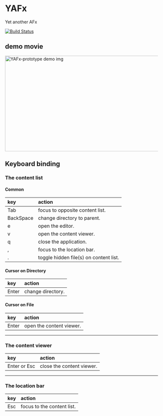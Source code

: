 # YAFx
Yet another AFx

[![Build Status](https://travis-ci.com/temmings/YAFx-prototype.svg?branch=master)](https://travis-ci.com/temmings/YAFx-prototype)

## demo movie

<div>
  <a href="https://www.youtube.com/watch?v=JsQ_otb0N5A"><img width="560" height="315" src="https://img.youtube.com/vi/JsQ_otb0N5A/0.jpg" alt="YAFx-prototype demo img"></a>
</div>

## Keyboard binding

### The content list

#### Common

| key  | action |
|:-----|:-------|
| Tab | focus to opposite content list. |
| BackSpace | change directory to parent. |
| e | open the editor. |
| v | open the content viewer. |
| q | close the application. |
| , | focus to the location bar. |
| . | toggle hidden file(s) on content list. |

#### Cursor on Directory

| key  | action |
|:-----|:-------|
| Enter | change directory. |

#### Cursor on File

| key  | action |
|:-----|:-------|
| Enter | open the content viewer. |

---

### The content viewer

| key  | action |
|:-----|:-------|
| Enter or Esc | close the content viewer. |

---

### The location bar

| key  | action |
|:-----|:-------|
| Esc  | focus to the content list. |
